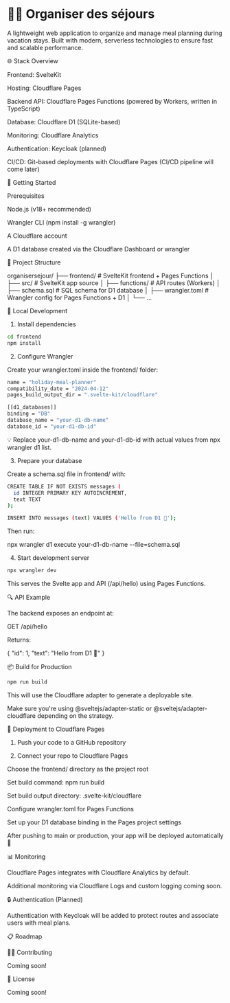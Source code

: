 # 🧑‍🍳 Organiser des séjours

A lightweight web application to organize and manage meal planning during vacation stays. Built with modern, serverless technologies to ensure fast and scalable performance.

🌐 Stack Overview

Frontend: SvelteKit

Hosting: Cloudflare Pages

Backend API: Cloudflare Pages Functions (powered by Workers, written in TypeScript)

Database: Cloudflare D1 (SQLite-based)

Monitoring: Cloudflare Analytics

Authentication: Keycloak (planned)

CI/CD: Git-based deployments with Cloudflare Pages (CI/CD pipeline will come later)

🚀 Getting Started

Prerequisites

Node.js (v18+ recommended)

Wrangler CLI (npm install -g wrangler)

A Cloudflare account

A D1 database created via the Cloudflare Dashboard or wrangler

💠 Project Structure

organisersejour/
├── frontend/               # SvelteKit frontend + Pages Functions
│   ├── src/                # SvelteKit app source
│   ├── functions/          # API routes (Workers)
│   ├── schema.sql          # SQL schema for D1 database
│   ├── wrangler.toml       # Wrangler config for Pages Functions + D1
│   └── ...

🧪 Local Development

1. Install dependencies

```bash
cd frontend
npm install
```

2. Configure Wrangler

Create your wrangler.toml inside the frontend/ folder:

```bash
name = "holiday-meal-planner"
compatibility_date = "2024-04-12"
pages_build_output_dir = ".svelte-kit/cloudflare"

[[d1_databases]]
binding = "DB"
database_name = "your-d1-db-name"
database_id = "your-d1-db-id"
```

💡 Replace your-d1-db-name and your-d1-db-id with actual values from npx wrangler d1 list.

3. Prepare your database

Create a schema.sql file in frontend/ with:

```bash
CREATE TABLE IF NOT EXISTS messages (
  id INTEGER PRIMARY KEY AUTOINCREMENT,
  text TEXT
);

INSERT INTO messages (text) VALUES ('Hello from D1 🎉');
```

Then run:

npx wrangler d1 execute your-d1-db-name --file=schema.sql

4. Start development server

```bash
npx wrangler dev
```

This serves the Svelte app and API (/api/hello) using Pages Functions.

🔍 API Example

The backend exposes an endpoint at:

GET /api/hello

Returns:

{
  "id": 1,
  "text": "Hello from D1 🎉"
}

📦 Build for Production

```bash
npm run build
```

This will use the Cloudflare adapter to generate a deployable site.

Make sure you're using @sveltejs/adapter-static or @sveltejs/adapter-cloudflare depending on the strategy.

🚀 Deployment to Cloudflare Pages

1. Push your code to a GitHub repository

2. Connect your repo to Cloudflare Pages

Choose the frontend/ directory as the project root

Set build command: npm run build

Set build output directory: .svelte-kit/cloudflare

Configure wrangler.toml for Pages Functions

Set up your D1 database binding in the Pages project settings

After pushing to main or production, your app will be deployed automatically 🎉

📊 Monitoring

Cloudflare Pages integrates with Cloudflare Analytics by default.

Additional monitoring via Cloudflare Logs and custom logging coming soon.

🔒 Authentication (Planned)

Authentication with Keycloak will be added to protect routes and associate users with meal plans.

📋 Roadmap

🧑‍💻 Contributing

Coming soon!

📄 License

Coming soon!
